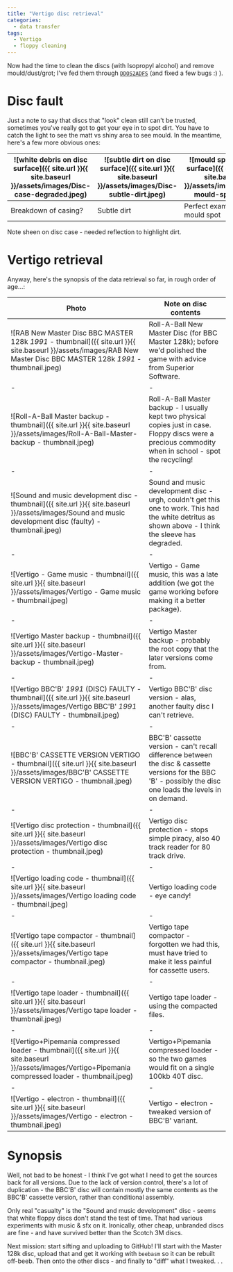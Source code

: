 ```yaml
---
title: "Vertigo disc retrieval"
categories:
  - data transfer
tags:
  - Vertigo
  - floppy cleaning
---
```


Now had the time to clean the discs (with Isopropyl alcohol) and remove mould/dust/grot; I've fed them through [`DDOS2ADFS`](https://github.com/dr-grim/beeb-utils/blob/main/DDOS2ADFS/README.md) (and fixed a few bugs :) ).

# Disc fault
Just a note to say that discs that "look" clean still can't be trusted, sometimes you've really got to get your eye in to spot dirt. You have to catch the light to see the matt vs shiny area to see mould. In the meantime, here's a few more obvious ones:

![white debris on disc surface]({{ site.url }}{{ site.baseurl }}/assets/images/Disc-case-degraded.jpeg) | ![subtle dirt on disc surface]({{ site.url }}{{ site.baseurl }}/assets/images/Disc-subtle-dirt.jpeg) | ![mould spot on disc surface]({{ site.url }}{{ site.baseurl }}/assets/images/Disc-mould-spot.jpeg)
-|-|-
Breakdown of casing? | Subtle dirt  | Perfect example of a mould spot

Note sheen on disc case - needed reflection to highlight dirt.

# Vertigo retrieval
Anyway, here's the synopsis of the data retrieval so far, in rough order of age...:

Photo | Note on disc contents
-|-
![RAB New Master Disc BBC MASTER 128k *1991* - thumbnail]({{ site.url }}{{ site.baseurl }}/assets/images/RAB New Master Disc BBC MASTER 128k *1991* - thumbnail.jpeg) | Roll-A-Ball New Master Disc (for BBC Master 128k); before we'd polished the game with advice from Superior Software.
-|-
![Roll-A-Ball Master backup - thumbnail]({{ site.url }}{{ site.baseurl }}/assets/images/Roll-A-Ball-Master-backup - thumbnail.jpeg) | Roll-A-Ball Master backup - I usually kept two physical copies just in case. Floppy discs were a precious commodity when in school - spot the recycling!
-|-
![Sound and music development disc - thumbnail]({{ site.url }}{{ site.baseurl }}/assets/images/Sound and music development disc (faulty) - thumbnail.jpeg) | Sound and music development disc - urgh, couldn't get this one to work. This had the white detritus as shown above - I think the sleeve has degraded.
-|-
![Vertigo - Game music - thumbnail]({{ site.url }}{{ site.baseurl }}/assets/images/Vertigo - Game music - thumbnail.jpeg) | Vertigo - Game music, this was a late addition (we got the game working before making it a better package).
-|-
![Vertigo Master backup - thumbnail]({{ site.url }}{{ site.baseurl }}/assets/images/Vertigo-Master-backup - thumbnail.jpeg) | Vertigo Master backup - probably the root copy that the later versions come from.
-|-
![Vertigo BBC'B' *1991* (DISC) FAULTY - thumbnail]({{ site.url }}{{ site.baseurl }}/assets/images/Vertigo BBC'B' *1991* (DISC) FAULTY - thumbnail.jpeg) | Vertigo BBC'B' disc version - alas, another faulty disc I can't retrieve.
-|-
![BBC'B' CASSETTE VERSION VERTIGO - thumbnail]({{ site.url }}{{ site.baseurl }}/assets/images/BBC'B' CASSETTE VERSION VERTIGO - thumbnail.jpeg) | BBC'B' cassette version - can't recall difference between the disc & cassette versions for the BBC 'B' - possibly the disc one loads the levels in on demand.
-|-
![Vertigo disc protection - thumbnail]({{ site.url }}{{ site.baseurl }}/assets/images/Vertigo disc protection - thumbnail.jpeg) | Vertigo disc protection - stops simple piracy, also 40 track reader for 80 track drive.
-|-
![Vertigo loading code - thumbnail]({{ site.url }}{{ site.baseurl }}/assets/images/Vertigo loading code - thumbnail.jpeg) | Vertigo loading code - eye candy!
-|-
![Vertigo tape compactor - thumbnail]({{ site.url }}{{ site.baseurl }}/assets/images/Vertigo tape compactor - thumbnail.jpeg) | Vertigo tape compactor - forgotten we had this, must have tried to make it less painful for cassette users.
-|-
![Vertigo tape loader - thumbnail]({{ site.url }}{{ site.baseurl }}/assets/images/Vertigo tape loader - thumbnail.jpeg) | Vertigo tape loader - using the compacted files.
-|-
![Vertigo+Pipemania compressed loader - thumbnail]({{ site.url }}{{ site.baseurl }}/assets/images/Vertigo+Pipemania compressed loader - thumbnail.jpeg) | Vertigo+Pipemania compressed loader - so the two games would fit on a single 100kb 40T disc.
-|-
![Vertigo - electron - thumbnail]({{ site.url }}{{ site.baseurl }}/assets/images/Vertigo - electron - thumbnail.jpeg) | Vertigo - electron - tweaked version of BBC'B' variant.

# Synopsis

Well, not bad to be honest - I think I've got what I need to get the sources back for all versions. Due to the lack of version control, there's a lot of duplication - the BBC'B' disc will contain mostly the same contents as the BBC'B' cassette version, rather than conditional assembly.

Only real "casualty" is the "Sound and music development" disc - seems that white floppy discs don't stand the test of time. That had various experiments with music & sfx on it. Ironically, other cheap, unbranded discs are fine - and have survived better than the Scotch 3M discs.

Next mission: start sifting and uploading to GitHub! I'll start with the Master 128k disc, upload that and get it working with `beebasm` so it can be rebuilt off-beeb. Then onto the other discs - and finally to "diff" what I tweaked. . .